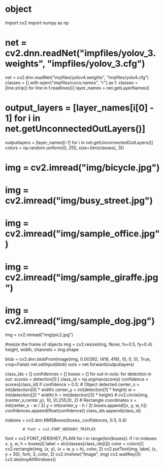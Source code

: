 # object
import cv2
import numpy as np

# net = cv2.dnn.readNet("impfiles/yolov_3.weights", "impfiles/yolov_3.cfg")
net = cv2.dnn.readNet("impfiles/yolov4.weights", "impfiles/yolo4.cfg")
classes = []
with open("impfiles/coco.names", "r") as f:
    classes = [line.strip() for line in f.readlines()]
layer_names = net.getLayerNames()
# output_layers = [layer_names[i[0] - 1] for i in net.getUnconnectedOutLayers()]
outputlayers = [layer_names[i-1] for i in net.getUnconnectedOutLayers()]
colors = np.random.uniform(0, 255, size=(len(classes), 3))

# img = cv2.imread("img/bicycle.jpg")
# img = cv2.imread("img/busy_street.jpg")
# img = cv2.imread("img/sample_office.jpg")
# img = cv2.imread("img/sample_giraffe.jpg")
# img = cv2.imread("img/sample_dog.jpg")
img = cv2.imread("img/pic2.jpg")

#resize the frame of objects
img = cv2.resize(img, None, fx=0.5, fy=0.4)
height, width, channels = img.shape

blob = cv2.dnn.blobFromImage(img, 0.00392, (416, 416), (0, 0, 0), True, crop=False)
net.setInput(blob)
outs = net.forward(outputlayers)


class_ids = []
confidences = []
boxes = []
for out in outs:
    for detection in out:
        scores = detection[5:]
        class_id = np.argmax(scores)
        confidence = scores[class_id]
        if confidence > 0.5:
            # Object detected
            center_x = int(detection[0] * width)
            center_y = int(detection[1] * height)
            w = int(detection[2] * width)
            h = int(detection[3] * height)
            # cv2.circle(img,(center_x,center_y), 10, (0,255,0), 2)
            # Rectangle coordinates
            x = int(center_x - w / 2)
            y = int(center_y - h / 2)
            boxes.append([x, y, w, h])
            confidences.append(float(confidence))
            class_ids.append(class_id)


indexes = cv2.dnn.NMSBoxes(boxes, confidences, 0.5, 0.4)

            # font = cv2.FONT_HERSHEY_TRIPLEX
font = cv2.FONT_HERSHEY_PLAIN
for i in range(len(boxes)):
    if i in indexes:
        x, y, w, h = boxes[i]
        label = str(classes[class_ids[i]])
        color = colors[i]
        cv2.rectangle(img, (x, y), (x + w, y + h), color, 2)
        cv2.putText(img, label, (x, y + 30), font, 3, color, 2)
cv2.imshow("Image", img)
cv2.waitKey(0)
cv2.destroyAllWindows()
